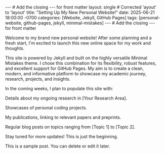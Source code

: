 --- # Add the closing --- for front matter
layout: single # Corrected 'ayout' to 'layout'
title: "Setting Up My New Personal Website!"
date: 2025-06-21 18:00:00 -0700
categories: [Website, Jekyll, GitHub Pages]
tags: [personal-website, github-pages, jekyll, minimal-mistakes]
--- # Add the closing --- for front matter

Welcome to my brand new personal website! After some planning and a fresh start, I'm excited to launch this new online space for my work and thoughts.

This site is powered by Jekyll and built on the highly versatile Minimal Mistakes theme. I chose this combination for its flexibility, robust features, and excellent support for GitHub Pages. My aim is to create a clean, modern, and informative platform to showcase my academic journey, research, projects, and insights.

In the coming weeks, I plan to populate this site with:

Details about my ongoing research in [Your Research Area].

Showcases of personal coding projects.

My publications, linking to relevant papers and preprints.

Regular blog posts on topics ranging from [Topic 1] to [Topic 2].

Stay tuned for more updates! This is just the beginning.

This is a sample post. You can delete or edit it later.